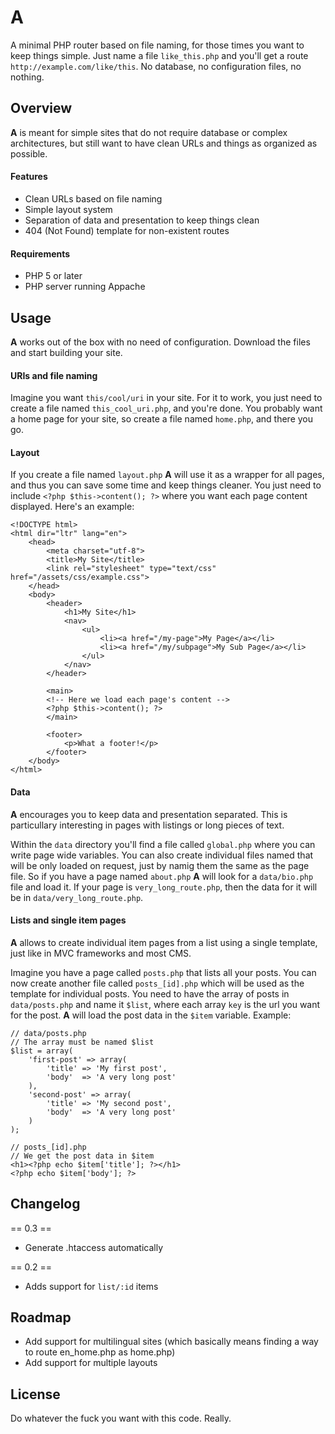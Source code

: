# A
A minimal PHP router based on file naming, for those times you want to keep things simple. Just name a file `like_this.php` and you'll get a route `http://example.com/like/this`. No database, no configuration files, no nothing.

## Overview
**A** is meant for simple sites that do not require database or complex architectures, but still want to have clean URLs and things as organized as possible. 

#### Features
- Clean URLs based on file naming
- Simple layout system
- Separation of data and presentation to keep things clean
- 404 (Not Found) template for non-existent routes

#### Requirements
- PHP 5 or later
- PHP server running Appache

## Usage
**A** works out of the box with no need of configuration. Download the files and start building your site.

#### URIs and file naming
Imagine you want `this/cool/uri` in your site. For it to work, you just need to create a file named `this_cool_uri.php`, and you're done. You probably want a home page for your site, so create a file named `home.php`, and there you go.

#### Layout
If you create a file named `layout.php` **A** will use it as a wrapper for all pages, and thus you can save some time and keep things cleaner. You just need to include `<?php $this->content(); ?>` where you want each page content displayed. Here's an example:

```
<!DOCTYPE html>
<html dir="ltr" lang="en">
	<head>
		<meta charset="utf-8">
		<title>My Site</title>
		<link rel="stylesheet" type="text/css" href="/assets/css/example.css">
	</head>
	<body>
		<header>
			<h1>My Site</h1>
			<nav>
				<ul>
					<li><a href="/my-page">My Page</a></li>
					<li><a href="/my/subpage">My Sub Page</a></li>
				</ul>
			</nav>
		</header>
		
		<main>
		<!-- Here we load each page's content -->
		<?php $this->content(); ?>
		</main>
		
		<footer>
			<p>What a footer!</p>
		</footer>
	</body>
</html>
```

#### Data
**A** encourages you to keep data and presentation separated. This is particullary interesting in pages with listings or long pieces of text.

Within the `data` directory you'll find a file called `global.php` where you can write page wide variables. You can also create individual files named that will be only loaded on request, just by namig them the same as the page file. So if you have a page named `about.php` **A** will look for a `data/bio.php` file and load it. If your page is `very_long_route.php`, then the data for it will be in `data/very_long_route.php`.

#### Lists and single item pages
**A** allows to create individual item pages from a list using a single template, just like in MVC frameworks and most CMS. 

Imagine you have a page called `posts.php` that lists all your posts. You can now create another file called `posts_[id].php` which will be used as the template for individual posts. You need to have the array of posts in `data/posts.php` and name it `$list`, where each array `key` is the url you want for the post. **A** will load the post data in the `$item` variable. Example:

```
// data/posts.php
// The array must be named $list
$list = array(
	'first-post' => array(
		'title' => 'My first post',
		'body'	=> 'A very long post'
	),
	'second-post' => array(
		'title' => 'My second post',
		'body'	=> 'A very long post'
	)
);

// posts_[id].php
// We get the post data in $item
<h1><?php echo $item['title']; ?></h1>
<?php echo $item['body']; ?>
```

## Changelog
== 0.3 ==
- Generate .htaccess automatically

== 0.2 ==
- Adds support for `list/:id` items

## Roadmap
- Add support for multilingual sites (which basically means finding a way to route en_home.php as home.php)
- Add support for multiple layouts

## License
Do whatever the fuck you want with this code. Really. 
